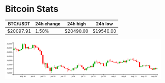 # Bitcoin Stats

BTC/USDT|24h change|24h high|24h low|
|---|---|---|---|
|$20097.91|1.50%|$20490.00|$19540.00|

<img src="./chart.svg">
